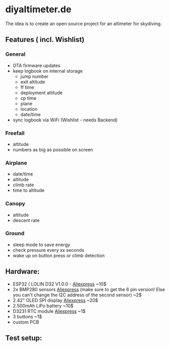 # diyaltimeter.de

The idea is to create an open source project for an altimeter for skydiving.
## Features ( incl. Wishlist)

### General

- OTA firmware updates
- keep logbook on internal storage
  - jump number
  - exit altitude
  - ff time
  - deployment altitude
  - cp time
  - plane
  - location
  - date/time
- sync logbook via WiFi (Wishlist - needs Backend)


### Freefall

- altitude
- numbers as big as possible on screen

### Airplane 

- date/time
- altitude
- climb rate
- time to altitude

### Canopy
- altitude
- descent rate

### Ground

- sleep mode to save energy
- check pressure every xx seconds
- wake up on button press or climb detection

## Hardware:
- ESP32 ( LOLIN D32 V1.0.0 - [Aliexpress](https://www.aliexpress.com/item/WEMOS-LOLIN32-V1-0-0-wifi-bluetooth-board-based-ESP-32-4MB-FLASH/32808551116.html) ~10$
- 2x BMP280 sensors [Aliexpress](https://www.aliexpress.com/item/I2C-SPI-GY-BMP280-3-3-Digital-Barometric-Pressure-Altitude-Sensor-High-Precision-Atmospheric-Module-for/32651665846.html) (make sure to get the 6 pin version! Else you can't change the I2C address of the second sensor) ~2$
- 2.42" OLED SPI display [Aliexpress](https://www.aliexpress.com/wholesale?catId=0&SearchText=2.42+oled) ~20$
- 2.500mAh LiPo battery ~10$
- D3231 RTC module [Aliexpress](https://www.aliexpress.com/wholesale?catId=0&SearchText=d3231+rtc+raspberry) ~1$
- 3 buttons ~1$
- custom PCB 

## Test setup:


